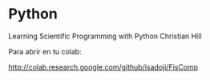 # Python
Learning Scientific Programming with Python
Christian Hill

Para abrir en tu colab:

http://colab.research.google.com/github/isadoji/FisComp

